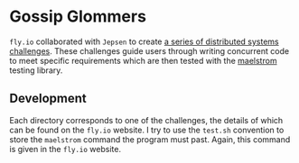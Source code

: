 # Gossip Glommers

`fly.io` collaborated with `Jepsen` to create [a series of distributed systems challenges](https://fly.io/dist-sys). These challenges guide users through writing concurrent code to meet specific requirements which are then tested with the [maelstrom](https://github.com/jepsen-io/maelstrom) testing library.

## Development

Each directory corresponds to one of the challenges, the details of which can be found on the `fly.io` website. I try to use the `test.sh` convention to store the `maelstrom` command the program must past. Again, this command is given in the `fly.io` website.


